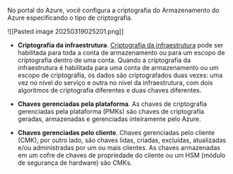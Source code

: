 No portal do Azure, você configura a criptografia do Armazenamento do Azure especificando o tipo de criptografia.

![[Pasted image 20250319025201.png]]
- **Criptografia da infraestrutura**. [Criptografia da infraestrutura](https://learn.microsoft.com/pt-br/azure/storage/common/infrastructure-encryption-enable) pode ser habilitada para toda a conta de armazenamento ou para um escopo de criptografia dentro de uma conta. Quando a criptografia da infraestrutura é habilitada para uma conta de armazenamento ou um escopo de criptografia, os dados são criptografados duas vezes: uma vez no nível do serviço e outra no nível da infraestrutura, com dois algoritmos de criptografia diferentes e duas chaves diferentes.

- **Chaves gerenciadas pela plataforma**. As chaves de criptografia gerenciadas pela plataforma (PMKs) são chaves de criptografia geradas, armazenadas e gerenciadas inteiramente pelo Azure.

- **Chaves gerenciadas pelo cliente**. Chaves gerenciadas pelo cliente (CMK), por outro lado, são chaves lidas, criadas, excluídas, atualizadas e/ou administradas por um ou mais clientes. As chaves armazenadas em um cofre de chaves de propriedade do cliente ou um HSM (módulo de segurança de hardware) são CMKs.
